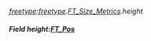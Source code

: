 _[freetype](../../modules/freetype/freetype-module.md):[freetype](../../modules/freetype/freetype-module.md).[FT\_Size\_Metrics](../../modules/freetype/freetype-ft_size_metrics.md).height_
##### Field height:[FT_Pos](../../modules/freetype/freetype-ft_pos.md)
